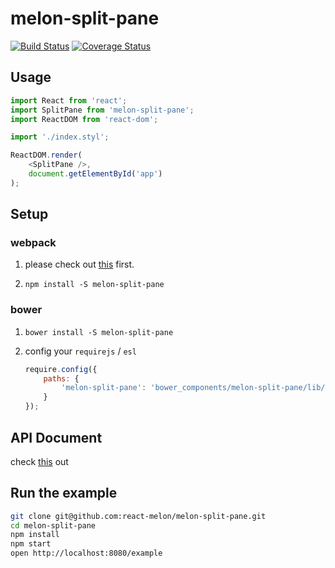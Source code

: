 # melon-split-pane

[![Build Status](https://travis-ci.org/react-melon/melon-split-pane.svg?branch=master)](https://travis-ci.org/react-melon/melon-split-pane)
[![Coverage Status](https://coveralls.io/repos/github/react-melon/melon-split-pane/badge.svg?branch=master)](https://coveralls.io/github/react-melon/melon-split-pane?branch=master)

## Usage

```js
import React from 'react';
import SplitPane from 'melon-split-pane';
import ReactDOM from 'react-dom';

import './index.styl';

ReactDOM.render(
    <SplitPane />,
    document.getElementById('app')
);
```

## Setup

### webpack

1. please check out [this](https://github.com/react-melon/melon#如何在-webpack-中使用-melon) first.

2. `npm install -S melon-split-pane`

### bower

1. `bower install -S melon-split-pane`
2. config your `requirejs` / `esl`

    ```js
    require.config({
        paths: {
            'melon-split-pane': 'bower_components/melon-split-pane/lib/SplitPane'
        }
    });
    ```

## API Document

check [this](https://doc.esdoc.org/github.com/react-melon/melon-split-pane/) out

## Run the example

```sh
git clone git@github.com:react-melon/melon-split-pane.git
cd melon-split-pane
npm install
npm start
open http://localhost:8080/example
```
